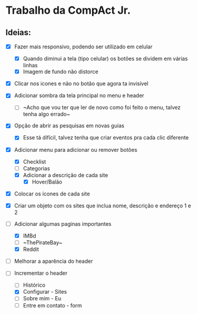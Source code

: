 # Trabalho da CompAct Jr.

## Ideias:

- [X] Fazer mais responsivo, podendo ser utilizado em celular
    - [X] Quando diminui a tela (tipo celular) os botões se dividem em várias linhas
    - [X] Imagem de fundo não distorce

- [X] Clicar nos icones e não no botão que agora ta invisível

- [X] Adicionar sombra da tela principal no menu e header
    - [ ] ~Acho que vou ter que ler de novo como foi feito o menu, talvez tenha algo errado~

- [X] Opção de abrir as pesquisas em novas guias
    - [X] Esse tá difícil, talvez tenha que criar eventos pra cada clic diferente

- [X] Adicionar menu para adicionar ou remover botões
    - [X] Checklist
    - [ ] Categorias
    - [X] Adicionar a descrição de cada site
        - [X] Hover/Balão

- [x] Colocar os ícones de cada site

- [x] Criar um objeto com os sites que inclua nome, descrição e endereço 1 e 2

- [ ] Adicionar algumas paginas importantes
    - [X] IMBd
    - [ ] ~ThePirateBay~
    - [X] Reddit

- [ ] Melhorar a aparência do header

- [ ] Incrementar o header
    - [ ] Histórico
    - [X] Configurar - Sites
    - [ ] Sobre mim - Eu
    - [ ] Entre em contato - form